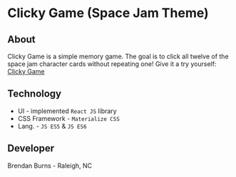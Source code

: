 # Clicky Game (Space Jam Theme)

## About
Clicky Game is a simple memory game.  The goal is to click all twelve of the space jam character cards without repeating one!  Give it a try yourself: [Clicky Game](https://gallant-keller-ae654a.netlify.com/)

## Technology
* UI - implemented `React JS` library
* CSS Framework - `Materialize CSS`
* Lang. - `JS ES5` & `JS ES6`

## Developer
Brendan Burns - Raleigh, NC